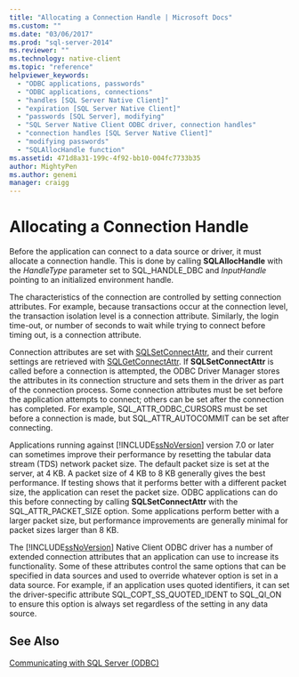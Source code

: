 ```yaml
---
title: "Allocating a Connection Handle | Microsoft Docs"
ms.custom: ""
ms.date: "03/06/2017"
ms.prod: "sql-server-2014"
ms.reviewer: ""
ms.technology: native-client
ms.topic: "reference"
helpviewer_keywords: 
  - "ODBC applications, passwords"
  - "ODBC applications, connections"
  - "handles [SQL Server Native Client]"
  - "expiration [SQL Server Native Client]"
  - "passwords [SQL Server], modifying"
  - "SQL Server Native Client ODBC driver, connection handles"
  - "connection handles [SQL Server Native Client]"
  - "modifying passwords"
  - "SQLAllocHandle function"
ms.assetid: 471d8a31-199c-4f92-bb10-004fc7733b35
author: MightyPen
ms.author: genemi
manager: craigg
---
```

# Allocating a Connection Handle
  Before the application can connect to a data source or driver, it must allocate a connection handle. This is done by calling **SQLAllocHandle** with the *HandleType* parameter set to SQL_HANDLE_DBC and *InputHandle* pointing to an initialized environment handle.  
  
 The characteristics of the connection are controlled by setting connection attributes. For example, because transactions occur at the connection level, the transaction isolation level is a connection attribute. Similarly, the login time-out, or number of seconds to wait while trying to connect before timing out, is a connection attribute.  
  
 Connection attributes are set with [SQLSetConnectAttr](../native-client-odbc-api/sqlsetconnectattr.md), and their current settings are retrieved with [SQLGetConnectAttr](../native-client-odbc-api/sqlgetconnectattr.md). If **SQLSetConnectAttr** is called before a connection is attempted, the ODBC Driver Manager stores the attributes in its connection structure and sets them in the driver as part of the connection process. Some connection attributes must be set before the application attempts to connect; others can be set after the connection has completed. For example, SQL_ATTR_ODBC_CURSORS must be set before a connection is made, but SQL_ATTR_AUTOCOMMIT can be set after connecting.  
  
 Applications running against [!INCLUDE[ssNoVersion](../../includes/ssnoversion-md.md)] version 7.0 or later can sometimes improve their performance by resetting the tabular data stream (TDS) network packet size. The default packet size is set at the server, at 4 KB. A packet size of 4 KB to 8 KB generally gives the best performance. If testing shows that it performs better with a different packet size, the application can reset the packet size. ODBC applications can do this before connecting by calling **SQLSetConnectAttr** with the SQL_ATTR_PACKET_SIZE option. Some applications perform better with a larger packet size, but performance improvements are generally minimal for packet sizes larger than 8 KB.  
  
 The [!INCLUDE[ssNoVersion](../../includes/ssnoversion-md.md)] Native Client ODBC driver has a number of extended connection attributes that an application can use to increase its functionality. Some of these attributes control the same options that can be specified in data sources and used to override whatever option is set in a data source. For example, if an application uses quoted identifiers, it can set the driver-specific attribute SQL_COPT_SS_QUOTED_IDENT to SQL_QI_ON to ensure this option is always set regardless of the setting in any data source.  
  
## See Also  
 [Communicating with SQL Server &#40;ODBC&#41;](communicating-with-sql-server-odbc.md)  
  
  
